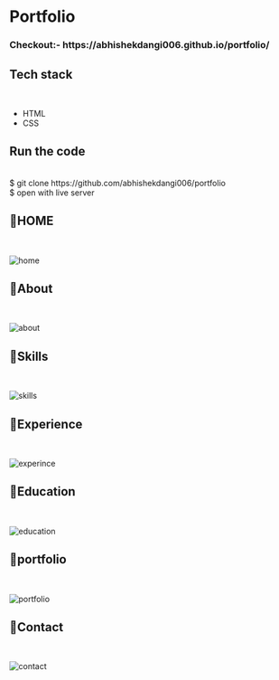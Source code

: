 <h1>Portfolio</h1>


<h3>Checkout:-  https://abhishekdangi006.github.io/portfolio/</h3> 

<h2>Tech stack </h2><br>
<ul>
 <li>HTML </li>
 <li>CSS</li>
</ul>

<h2>Run the code</h2> <br>
    $ git clone https://github.com/abhishekdangi006/portfolio <br>
    $ open with live server <br>
    
<h2>🔴HOME</h2> <br>

![home](https://user-images.githubusercontent.com/76874880/236239483-d1bf91c1-4ee1-4606-aedd-407cb3ce5e0c.PNG)


<h2>🔴About</h2> <br>

![about](https://user-images.githubusercontent.com/76874880/236239594-a279747e-18e2-4b10-89f0-f81dddc43a9d.PNG)


<h2>🔴Skills</h2> <br>

![skills](https://user-images.githubusercontent.com/76874880/236239734-51a49d7c-8604-4b2e-9c6d-240deada007f.png)


<h2>🔴Experience</h2> <br>

![experince](https://user-images.githubusercontent.com/76874880/236239841-53e7237d-f567-4785-a212-ad0d4d6f8f40.PNG)

<h2>🔴Education</h2> <br>

![education](https://user-images.githubusercontent.com/76874880/236239998-b12a7be9-634c-4c6e-aecb-c2f9ec6bdff6.PNG)

<h2>🔴portfolio</h2> <br>

![portfolio](https://user-images.githubusercontent.com/76874880/236240118-6d4018bb-244f-438f-8814-03931000cb57.PNG)


<h2>🔴Contact</h2> <br>

![contact](https://user-images.githubusercontent.com/76874880/236240234-9cc94fc6-3d26-4ef5-8e67-f9e924d14f5d.PNG)
